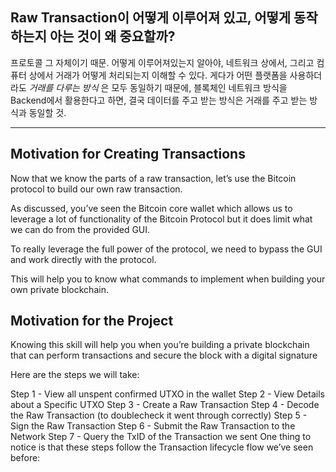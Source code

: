 ## Raw Transaction이 어떻게 이루어져 있고, 어떻게 동작하는지 아는 것이 왜 중요할까?

프로토콜 그 자체이기 때문. 어떻게 이루어져있는지 알아야, 네트워크 상에서, 그리고 컴퓨터 상에서 거래가 어떻게 처리되는지 이해할 수 있다.
게다가 어떤 플랫폼을 사용하더라도 *거래를 다루는 방식* 은 모두 동일하기 때문에,
블록체인 네트워크 방식을 Backend에서 활용한다고 하면, 결국 데이터를 주고 받는 방식은 거래를 주고 받는 방식과 동일할 것.

----

## Motivation for Creating Transactions

Now that we know the parts of a raw transaction, let’s use the Bitcoin protocol to build our own raw transaction.

As discussed, you’ve seen the Bitcoin core wallet which allows us to leverage a lot of functionality of the Bitcoin Protocol but it does limit what we can do from the provided GUI.

To really leverage the full power of the protocol, we need to bypass the GUI and work directly with the protocol.

This will help you to know what commands to implement when building your own private blockchain.

## Motivation for the Project

Knowing this skill will help you when you’re building a private blockchain that can perform transactions and secure the block with a digital signature

Here are the steps we will take:

Step 1 - View all unspent confirmed UTXO in the wallet
Step 2 - View Details about a Specific UTXO
Step 3 - Create a Raw Transaction
Step 4 - Decode the Raw Transaction (to doublecheck it went through correctly)
Step 5 - Sign the Raw Transaction
Step 6 - Submit the Raw Transaction to the Network
Step 7 - Query the TxID of the Transaction we sent
One thing to notice is that these steps follow the Transaction lifecycle flow we’ve seen before:
